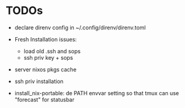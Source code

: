 # TODOs

- declare direnv config in ~/.config/direnv/direnv.toml

- Fresh Installation issues:
  - load old .ssh and sops
  - ssh priv key + sops
- server nixos pkgs cache
- ssh priv installation
- install_nix-portable: de PATH envvar setting so that tmux can use "forecast" for statusbar
